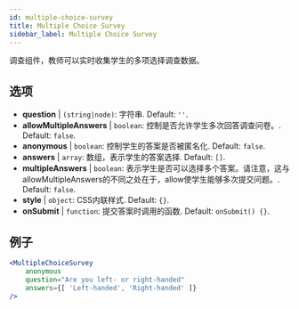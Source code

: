 ```yaml
---
id: multiple-choice-survey 
title: Multiple Choice Survey
sidebar_label: Multiple Choice Survey
---
```


调查组件，教师可以实时收集学生的多项选择调查数据。

## 选项

* __question__ | `(string|node)`: 字符串. Default: `''`.
* __allowMultipleAnswers__ | `boolean`: 控制是否允许学生多次回答调查问卷。. Default: `false`.
* __anonymous__ | `boolean`: 控制学生的答案是否被匿名化. Default: `false`.
* __answers__ | `array`: 数组，表示学生的答案选择. Default: `[]`.
* __multipleAnswers__ | `boolean`: 表示学生是否可以选择多个答案。请注意，这与allowMultipleAnswers的不同之处在于，allow使学生能够多次提交问题。. Default: `false`.
* __style__ | `object`: CSS内联样式. Default: `{}`.
* __onSubmit__ | `function`: 提交答案时调用的函数. Default: `onSubmit() {}`.


## 例子

```jsx live
<MultipleChoiceSurvey
    anonymous
    question="Are you left- or right-handed"
    answers={[ 'Left-handed', 'Right-handed' ]}
/>
```

